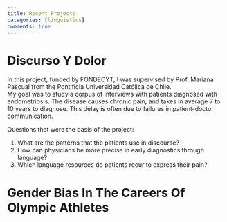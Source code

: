 ```yaml
---
title: Recent Projects
categories: [linguistics]
comments: true
---
```


# Discurso Y Dolor
In this project, funded by FONDECYT, I was supervised by Prof. Mariana Pascual from the Pontificia Universidad Católica de Chile.  
My goal was to study a corpus of interviews with patients diagnosed with endometriosis. The disease causes chronic pain, and takes in average 7 to 10 years to diagnose. This delay is often due to failures in patient-doctor communication.  

Questions that were the basis of the project:
1. What are the patterns that the patients use in discourse? 
2. How can physicians be more precise in early diagnostics through language?
3. Which language resources do patients recur to express their pain?


# Gender Bias In The Careers Of Olympic Athletes

